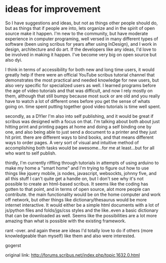 # ideas for improvement

So I have suggestions and ideas, but not as things other people should do, but as things that if people are into, lets organize and in the spirit of open source make it happen.  I'm new to the community, but have moderate experience in computer programing, well versed in many different types of software (been using scribus for years after using InDesign), and I work in design, architecture and do art.  If the developers like any ideas, I'd love to be involved in making it happen.  I've become very big on open source but also dyi. 

I think in terms of accessibility for both new and long time users, it would greatly help if there were an official YouTube scribus tutorial channel that demonstrates the most practical and needed knowledge for new users, but also very specific for specialized users as well.  I learned programs before the age of video tutorials and that was difficult, and now I rely mostly on them, although that still bumpy because most suck or are old and you really have to watch a lot of different ones before you get the sense of whats going on.  time spent putting together good video tutorials is time well spent.   

secondly, as a DYIer I'm also into self publishing, and it would be great if scribus was designed with a focus on that.  I'm talking about both about just hitting print and printing pages at home and doing a self binding one by one, and also being able to just send a document to a printer and they just hit print.  there are different ways to bind books, and that means different ways to order pages.  A very sort of visual and intuitive method of accomplishing both tasks would be awesome...for me at least...but for all who want to self publish.

thirdly, I'm currently riffling through tutorials in attempts of using arduino to make my home a "smart home" and I'm trying to figure out how to use things like jquery mobile, js nodes, javascript, websockts, johnny five, and all this stuff I can't quite get a handle on, but I don't see why it's not possible to create an html-based scribus.  It seems like the coding has gotten to that point, and in terms of open source, alot more people can contribute.  the main functionality would be on the home computer and work off network, but other things like dictionary/thesaurus would be more internet interactive.   It would either be a simple html documents with a lot of js/python files and folds/jgs/css styles and the like..even a basic dictionary that can be downloaded as well.  Seems like the possibilities are a lot more amazing than what is possible with the existing framework.

rant -over.  and again these are ideas I'd totally love to do if others (more knowledgeable than myself) like them and also were interested.

gogerst

original link: <http://forums.scribus.net/index.php/topic,1632.0.html>
